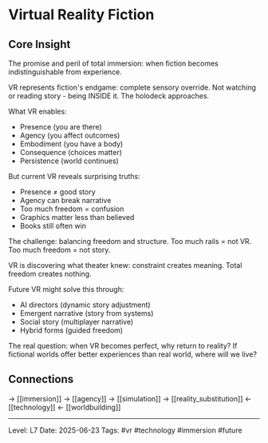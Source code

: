# Virtual Reality Fiction

## Core Insight
The promise and peril of total immersion: when fiction becomes indistinguishable from experience.

VR represents fiction's endgame: complete sensory override. Not watching or reading story - being INSIDE it. The holodeck approaches.

What VR enables:
- Presence (you are there)
- Agency (you affect outcomes)
- Embodiment (you have a body)
- Consequence (choices matter)
- Persistence (world continues)

But current VR reveals surprising truths:
- Presence ≠ good story
- Agency can break narrative
- Too much freedom = confusion
- Graphics matter less than believed
- Books still often win

The challenge: balancing freedom and structure. Too much rails = not VR. Too much freedom = not story.

VR is discovering what theater knew: constraint creates meaning. Total freedom creates nothing.

Future VR might solve this through:
- AI directors (dynamic story adjustment)
- Emergent narrative (story from systems)
- Social story (multiplayer narrative)
- Hybrid forms (guided freedom)

The real question: when VR becomes perfect, why return to reality? If fictional worlds offer better experiences than real world, where will we live?

## Connections
→ [[immersion]]
→ [[agency]]
→ [[simulation]]
→ [[reality_substitution]]
← [[technology]]
← [[worldbuilding]]

---
Level: L7
Date: 2025-06-23
Tags: #vr #technology #immersion #future